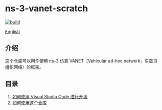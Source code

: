 # ns-3-vanet-scratch

[![build](https://github.com/paigeman/ns-3-vanet-scratch/actions/workflows/build.yml/badge.svg)](https://github.com/paigeman/ns-3-vanet-scratch/actions/workflows/build.yml)

[English](README.md)

## 介绍

这个仓库可以用作使用 ns-3 仿真 VANET（Vehicular ad-hoc network，车载自组织网络）的框架。

## 目录

1. [如何使用 Visual Studio Code 进行开发](doc/How-to-start-with-vscode_zh_CN.md)
2. [如何使用这个仓库](doc/How-to-use-this-repo_zh_CN.md)
